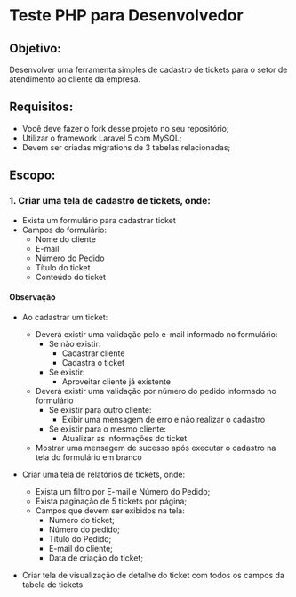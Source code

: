 # Teste PHP para Desenvolvedor

## Objetivo:
Desenvolver uma ferramenta simples de cadastro de tickets para o setor de atendimento ao cliente da empresa.

## Requisitos:
- Você deve fazer o fork desse projeto no seu repositório;
- Utilizar o framework Laravel 5 com MySQL;
- Devem ser criadas migrations de 3 tabelas relacionadas;

## Escopo:
### 1. Criar uma tela de cadastro de tickets, onde:
- Exista um formulário para cadastrar ticket
- Campos do formulário:
	- Nome do cliente
	- E-mail
	- Número do Pedido
	- Título do ticket
	- Conteúdo do ticket

#### Observação
- Ao cadastrar um ticket:
	- Deverá existir uma validação pelo e-mail informado no formulário:
		- Se não existir:
			- Cadastrar cliente
			- Cadastra o ticket
		- Se existir:
			- Aproveitar cliente já existente
	- Deverá existir uma validação por número do pedido informado no formulário
		- Se existir para outro cliente:
			- Exibir uma mensagem de erro e não realizar o cadastro
		- Se existir para o mesmo cliente:
			- Atualizar as informações do ticket
	- Mostrar uma mensagem de sucesso após executar o cadastro na tela do formulário em branco

- Criar uma tela de relatórios de tickets, onde:
	- Exista um filtro por E-mail e Número do Pedido;
	- Exista paginação de 5 tickets por página;
	- Campos que devem ser exibidos na tela:
		- Numero do ticket;
		- Número do pedido;
		- Título do Pedido;
		- E-mail do cliente;
		- Data de criação do ticket;
- Criar tela de visualização de detalhe do ticket com todos os campos da tabela de tickets

